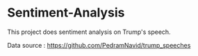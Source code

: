 # Sentiment-Analysis
This project does sentiment analysis on Trump's speech.

Data source : https://github.com/PedramNavid/trump_speeches
